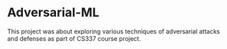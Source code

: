 # Adversarial-ML
This project was about exploring various techniques of adversarial attacks and defenses as part of CS337 course project.

